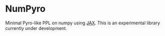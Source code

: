 # NumPyro
Minimal Pyro-like PPL on numpy using [JAX](https://github.com/google/jax). This is an experimental library currently under development.
